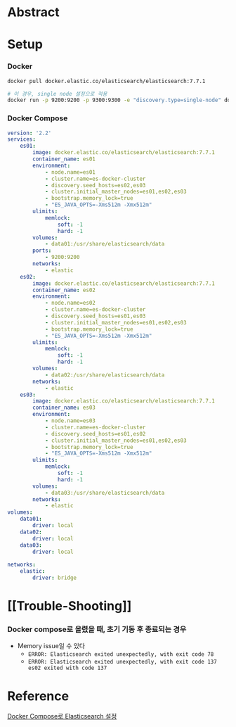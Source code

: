 # Abstract

# Setup
### Docker
```bash
docker pull docker.elastic.co/elasticsearch/elasticsearch:7.7.1

# 이 경우, single node 설정으로 적용
docker run -p 9200:9200 -p 9300:9300 -e "discovery.type=single-node" docker.elastic.co/elasticsearch/elasticsearch:7.7.1

```
### Docker Compose
```yaml
version: '2.2'
services: 
	es01: 
		image: docker.elastic.co/elasticsearch/elasticsearch:7.7.1 
		container_name: es01
		environment: 
			- node.name=es01
			- cluster.name=es-docker-cluster
			- discovery.seed_hosts=es02,es03
			- cluster.initial_master_nodes=es01,es02,es03
			- bootstrap.memory_lock=true
			- "ES_JAVA_OPTS=-Xms512m -Xmx512m"
		ulimits: 
			memlock: 
				soft: -1 
				hard: -1 
		volumes:
			- data01:/usr/share/elasticsearch/data
		ports: 
			- 9200:9200
		networks:
			- elastic
	es02: 
		image: docker.elastic.co/elasticsearch/elasticsearch:7.7.1 
		container_name: es02
		environment:
			- node.name=es02
			- cluster.name=es-docker-cluster
			- discovery.seed_hosts=es01,es03
			- cluster.initial_master_nodes=es01,es02,es03
			- bootstrap.memory_lock=true
			- "ES_JAVA_OPTS=-Xms512m -Xmx512m"
		ulimits:
			memlock:
				soft: -1
				hard: -1
		volumes: 
			- data02:/usr/share/elasticsearch/data 
		networks: 
			- elastic 
	es03:
		image: docker.elastic.co/elasticsearch/elasticsearch:7.7.1 
		container_name: es03
		environment:
			- node.name=es03
			- cluster.name=es-docker-cluster
			- discovery.seed_hosts=es01,es02
			- cluster.initial_master_nodes=es01,es02,es03
			- bootstrap.memory_lock=true
			- "ES_JAVA_OPTS=-Xms512m -Xmx512m"
		ulimits: 
			memlock: 
				soft: -1 
				hard: -1 
		volumes: 
			- data03:/usr/share/elasticsearch/data 
		networks: 
			- elastic
volumes: 
	data01: 
		driver: local 
	data02: 
		driver: local 
	data03: 
		driver: local 
		
networks: 
	elastic: 
		driver: bridge
```
# [[Trouble-Shooting]]
### Docker compose로 올렸을 때, 초기 기동 후 종료되는 경우
- Memory issue일 수 있다
	- `ERROR: Elasticsearch exited unexpectedly, with exit code 78`
	- `ERROR: Elasticsearch exited unexpectedly, with exit code 137 es02 exited with code 137`
# Reference
[Docker Compose로 Elasticsearch 설정](https://soyoung-new-challenge.tistory.com/110)